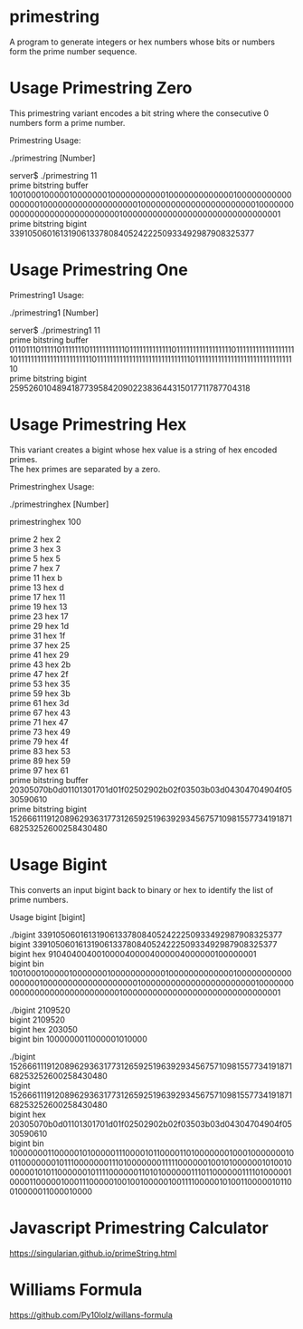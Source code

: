 # primestring

A program to generate integers or hex numbers whose bits or numbers form the prime number sequence.

# Usage Primestring Zero

This primestring variant encodes a bit string where the consecutive 0 numbers form a prime number.

Primestring Usage:

./primestring [Number]


server$ ./primestring 11  
prime bitstring buffer 1001000100000100000001000000000001000000000000010000000000000000010000000000000000000100000000000000000000000100000000000000000000000000000100000000000000000000000000000001  
prime bitstring bigint 3391050601613190613378084052422250933492987908325377

# Usage Primestring One

Primestring1 Usage:  

./primestring1 [Number]  

server$ ./primestring1 11   
prime bitstring buffer  0110111011111011111110111111111110111111111111101111111111111111101111111111111111111011111111111111111111111011111111111111111111111111111011111111111111111111111111111110  
prime bitstring bigint 2595260104894187739584209022383644315017711787704318  

# Usage Primestring Hex

This variant creates a bigint whose hex value is a string of hex encoded primes.  
The hex primes are separated by a zero.  

Primestringhex Usage:  

./primestringhex [Number]  

primestringhex 100  

prime  2  hex  2   
prime  3  hex  3  
prime  5  hex  5  
prime  7  hex  7  
prime  11  hex  b  
prime  13  hex  d  
prime  17  hex  11  
prime  19  hex  13  
prime  23  hex  17  
prime  29  hex  1d  
prime  31  hex  1f  
prime  37  hex  25  
prime  41  hex  29  
prime  43  hex  2b  
prime  47  hex  2f  
prime  53  hex  35  
prime  59  hex  3b  
prime  61  hex  3d  
prime  67  hex  43  
prime  71  hex  47  
prime  73  hex  49  
prime  79  hex  4f  
prime  83  hex  53  
prime  89  hex  59  
prime  97  hex  61  
prime bitstring buffer  20305070b0d01101301701d01f02502902b02f03503b03d04304704904f0530590610  
prime bitstring bigint 15266611191208962936317731265925196392934567571098155773419187168253252600258430480  

# Usage Bigint

This converts an input bigint back to binary or hex to identify the list of prime numbers.  

Usage bigint [bigint]  

./bigint 3391050601613190613378084052422250933492987908325377  
bigint  3391050601613190613378084052422250933492987908325377  
bigint hex  9104040040010000400004000004000000100000001  
bigint bin  1001000100000100000001000000000001000000000000010000000000000000010000000000000000000100000000000000000000000100000000000000000000000000000100000000000000000000000000000001 

./bigint 2109520  
bigint  2109520  
bigint hex  203050  
bigint bin  1000000011000001010000   

./bigint 15266611191208962936317731265925196392934567571098155773419187168253252600258430480  
bigint  15266611191208962936317731265925196392934567571098155773419187168253252600258430480  
bigint hex  20305070b0d01101301701d01f02502902b02f03503b03d04304704904f0530590610  
bigint bin  1000000011000001010000011100001011000011010000000100010000000100110000000101110000000111010000000111110000001001010000001010010000001010110000001011110000001101010000001110110000001111010000010000110000010001110000010010010000010011110000010100110000010110010000011000010000

# Javascript Primestring Calculator

https://singularian.github.io/primeString.html

# Williams Formula

https://github.com/Py10lolz/willans-formula
